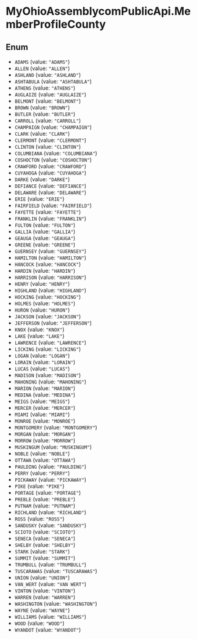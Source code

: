 # MyOhioAssemblycomPublicApi.MemberProfileCounty

## Enum

* `ADAMS` (value: `"ADAMS"`)
* `ALLEN` (value: `"ALLEN"`)
* `ASHLAND` (value: `"ASHLAND"`)
* `ASHTABULA` (value: `"ASHTABULA"`)
* `ATHENS` (value: `"ATHENS"`)
* `AUGLAIZE` (value: `"AUGLAIZE"`)
* `BELMONT` (value: `"BELMONT"`)
* `BROWN` (value: `"BROWN"`)
* `BUTLER` (value: `"BUTLER"`)
* `CARROLL` (value: `"CARROLL"`)
* `CHAMPAIGN` (value: `"CHAMPAIGN"`)
* `CLARK` (value: `"CLARK"`)
* `CLERMONT` (value: `"CLERMONT"`)
* `CLINTON` (value: `"CLINTON"`)
* `COLUMBIANA` (value: `"COLUMBIANA"`)
* `COSHOCTON` (value: `"COSHOCTON"`)
* `CRAWFORD` (value: `"CRAWFORD"`)
* `CUYAHOGA` (value: `"CUYAHOGA"`)
* `DARKE` (value: `"DARKE"`)
* `DEFIANCE` (value: `"DEFIANCE"`)
* `DELAWARE` (value: `"DELAWARE"`)
* `ERIE` (value: `"ERIE"`)
* `FAIRFIELD` (value: `"FAIRFIELD"`)
* `FAYETTE` (value: `"FAYETTE"`)
* `FRANKLIN` (value: `"FRANKLIN"`)
* `FULTON` (value: `"FULTON"`)
* `GALLIA` (value: `"GALLIA"`)
* `GEAUGA` (value: `"GEAUGA"`)
* `GREENE` (value: `"GREENE"`)
* `GUERNSEY` (value: `"GUERNSEY"`)
* `HAMILTON` (value: `"HAMILTON"`)
* `HANCOCK` (value: `"HANCOCK"`)
* `HARDIN` (value: `"HARDIN"`)
* `HARRISON` (value: `"HARRISON"`)
* `HENRY` (value: `"HENRY"`)
* `HIGHLAND` (value: `"HIGHLAND"`)
* `HOCKING` (value: `"HOCKING"`)
* `HOLMES` (value: `"HOLMES"`)
* `HURON` (value: `"HURON"`)
* `JACKSON` (value: `"JACKSON"`)
* `JEFFERSON` (value: `"JEFFERSON"`)
* `KNOX` (value: `"KNOX"`)
* `LAKE` (value: `"LAKE"`)
* `LAWRENCE` (value: `"LAWRENCE"`)
* `LICKING` (value: `"LICKING"`)
* `LOGAN` (value: `"LOGAN"`)
* `LORAIN` (value: `"LORAIN"`)
* `LUCAS` (value: `"LUCAS"`)
* `MADISON` (value: `"MADISON"`)
* `MAHONING` (value: `"MAHONING"`)
* `MARION` (value: `"MARION"`)
* `MEDINA` (value: `"MEDINA"`)
* `MEIGS` (value: `"MEIGS"`)
* `MERCER` (value: `"MERCER"`)
* `MIAMI` (value: `"MIAMI"`)
* `MONROE` (value: `"MONROE"`)
* `MONTGOMERY` (value: `"MONTGOMERY"`)
* `MORGAN` (value: `"MORGAN"`)
* `MORROW` (value: `"MORROW"`)
* `MUSKINGUM` (value: `"MUSKINGUM"`)
* `NOBLE` (value: `"NOBLE"`)
* `OTTAWA` (value: `"OTTAWA"`)
* `PAULDING` (value: `"PAULDING"`)
* `PERRY` (value: `"PERRY"`)
* `PICKAWAY` (value: `"PICKAWAY"`)
* `PIKE` (value: `"PIKE"`)
* `PORTAGE` (value: `"PORTAGE"`)
* `PREBLE` (value: `"PREBLE"`)
* `PUTNAM` (value: `"PUTNAM"`)
* `RICHLAND` (value: `"RICHLAND"`)
* `ROSS` (value: `"ROSS"`)
* `SANDUSKY` (value: `"SANDUSKY"`)
* `SCIOTO` (value: `"SCIOTO"`)
* `SENECA` (value: `"SENECA"`)
* `SHELBY` (value: `"SHELBY"`)
* `STARK` (value: `"STARK"`)
* `SUMMIT` (value: `"SUMMIT"`)
* `TRUMBULL` (value: `"TRUMBULL"`)
* `TUSCARAWAS` (value: `"TUSCARAWAS"`)
* `UNION` (value: `"UNION"`)
* `VAN_WERT` (value: `"VAN WERT"`)
* `VINTON` (value: `"VINTON"`)
* `WARREN` (value: `"WARREN"`)
* `WASHINGTON` (value: `"WASHINGTON"`)
* `WAYNE` (value: `"WAYNE"`)
* `WILLIAMS` (value: `"WILLIAMS"`)
* `WOOD` (value: `"WOOD"`)
* `WYANDOT` (value: `"WYANDOT"`)
